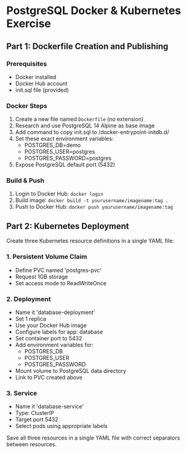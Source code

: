 # PostgreSQL Docker & Kubernetes Exercise

## Part 1: Dockerfile Creation and Publishing

### Prerequisites
- Docker installed
- Docker Hub account
- init.sql file (provided)

### Docker Steps
1. Create a new file named `Dockerfile` (no extension)
2. Research and use PostgreSQL 14 Alpine as base image
3. Add command to copy init.sql to /docker-entrypoint-initdb.d/
4. Set these exact environment variables:
   - POSTGRES_DB=demo
   - POSTGRES_USER=postgres
   - POSTGRES_PASSWORD=postgres
5. Expose PostgreSQL default port (5432)

### Build & Push
1. Login to Docker Hub: `docker login`
2. Build image: `docker build -t yourusername/imagename:tag .`
3. Push to Docker Hub: `docker push yourusername/imagename:tag`

## Part 2: Kubernetes Deployment

Create three Kubernetes resource definitions in a single YAML file:

### 1. Persistent Volume Claim
- Define PVC named 'postgres-pvc'
- Request 1GB storage
- Set access mode to ReadWriteOnce

### 2. Deployment
- Name it 'database-deployment'
- Set 1 replica
- Use your Docker Hub image
- Configure labels for app: database
- Set container port to 5432
- Add environment variables for:
  - POSTGRES_DB
  - POSTGRES_USER
  - POSTGRES_PASSWORD
- Mount volume to PostgreSQL data directory
- Link to PVC created above

### 3. Service
- Name it 'database-service'
- Type: ClusterIP
- Target port 5432
- Select pods using appropriate labels

Save all three resources in a single YAML file with correct separators between resources.